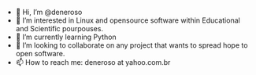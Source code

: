 - 👋 Hi, I’m @deneroso
- 👀 I’m interested in Linux and opensource software within Educational and Scientific pourpouses.
- 🌱 I’m currently learning Python
- 💞️ I’m looking to collaborate on any project that wants to spread hope to open software.
- 📫 How to reach me: deneroso at yahoo.com.br

<!---
deneroso/deneroso is a ✨ special ✨ repository because its `README.md` (this file) appears on your GitHub profile.
You can click the Preview link to take a look at your changes.
--->
